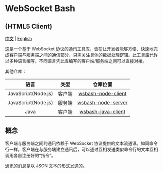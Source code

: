 # WebSocket Bash

## (HTML5 Client)

[中文](README.md) | [English](README_eng.md)

这是一个基于 WebSocket 协议的通讯工具库，皆在让开发者能够方便、快速地完成客户端与服务端之间的通信部分，只需关注具体的数据处理逻辑。此工具库允许以多种语言编写，不同语言凭此库编写的客户端/服务端之间可以直接对接。

其他仓库：

| 语言 | 类型 | 仓库位置 |
| :-: | :-: | :-: |
| JavaScript(Node.js) | 客户端 | [wsbash-node-client](https://github.com/langyo/wsbash-node-client) |
| JavaScript(Node.js) | 服务端 | [wsbash-node-server](https://github.com/langyo/wsbash-node-server) |
| Java | 客户端 | [wsbash-java-client](https://github.com/langyo/wsbash-java-client) |

## 概念

客户端与服务端之间的通讯依赖于 WebSocket 协议提供的文本流通讯。如同命令行一样，客户端在与服务端建立通讯后，可以通过互相发送类似命令行的文本互相调用各自注册好的“指令”。

通讯的消息是以 JSON 文本的形式发送的。
